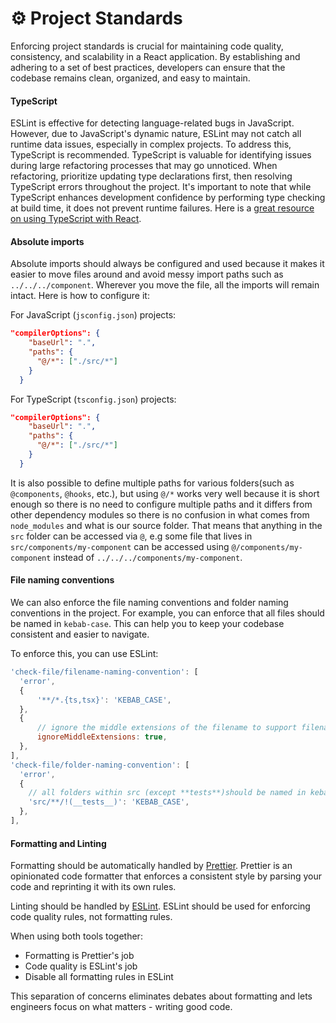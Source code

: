 # ⚙️ Project Standards

Enforcing project standards is crucial for maintaining code quality, consistency, and scalability in a React application. By establishing and adhering to a set of best practices, developers can ensure that the codebase remains clean, organized, and easy to maintain.

#### TypeScript

ESLint is effective for detecting language-related bugs in JavaScript. However, due to JavaScript's dynamic nature, ESLint may not catch all runtime data issues, especially in complex projects. To address this, TypeScript is recommended. TypeScript is valuable for identifying issues during large refactoring processes that may go unnoticed. When refactoring, prioritize updating type declarations first, then resolving TypeScript errors throughout the project. It's important to note that while TypeScript enhances development confidence by performing type checking at build time, it does not prevent runtime failures. Here is a [great resource on using TypeScript with React](https://react-typescript-cheatsheet.netlify.app/).

#### Absolute imports

Absolute imports should always be configured and used because it makes it easier to move files around and avoid messy import paths such as `../../../component`. Wherever you move the file, all the imports will remain intact. Here is how to configure it:

For JavaScript (`jsconfig.json`) projects:

```json
"compilerOptions": {
    "baseUrl": ".",
    "paths": {
      "@/*": ["./src/*"]
    }
  }
```

For TypeScript (`tsconfig.json`) projects:

```json
"compilerOptions": {
    "baseUrl": ".",
    "paths": {
      "@/*": ["./src/*"]
    }
  }
```

It is also possible to define multiple paths for various folders(such as `@components`, `@hooks`, etc.), but using `@/*` works very well because it is short enough so there is no need to configure multiple paths and it differs from other dependency modules so there is no confusion in what comes from `node_modules` and what is our source folder. That means that anything in the `src` folder can be accessed via `@`, e.g some file that lives in `src/components/my-component` can be accessed using `@/components/my-component` instead of `../../../components/my-component`.

#### File naming conventions

We can also enforce the file naming conventions and folder naming conventions in the project. For example, you can enforce that all files should be named in `kebab-case`. This can help you to keep your codebase consistent and easier to navigate.

To enforce this, you can use ESLint:

```js
'check-file/filename-naming-convention': [
  'error',
  {
      '**/*.{ts,tsx}': 'KEBAB_CASE',
  },
  {
      // ignore the middle extensions of the filename to support filename like bable.config.js or smoke.spec.ts
      ignoreMiddleExtensions: true,
  },
],
'check-file/folder-naming-convention': [
  'error',
  {
    // all folders within src (except **tests**)should be named in kebab-case
    'src/**/!(__tests__)': 'KEBAB_CASE',
  },
],
```

#### Formatting and Linting

Formatting should be automatically handled by [Prettier](https://prettier.io/). Prettier is an opinionated code formatter that enforces a consistent style by parsing your code and reprinting it with its own rules.

Linting should be handled by [ESLint](https://eslint.org/). ESLint should be used for enforcing code quality rules, not formatting rules.

When using both tools together:

- Formatting is Prettier's job
- Code quality is ESLint's job
- Disable all formatting rules in ESLint

This separation of concerns eliminates debates about formatting and lets engineers focus on what matters - writing good code.
